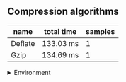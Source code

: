 ## Compression algorithms

|name|total time|samples|
|-|-|-|
|Deflate|133.03 ms|1|
|Gzip|134.69 ms|1|


<details>
<summary>Environment</summary>

* __Machine:__ linux x64 | 4 vCPUs | 7.6GB Mem
* __Run:__ Thu Sep 04 2025 17:35:39 GMT+0000 (Coordinated Universal Time)
* __Node:__ `v24.7.0`
</details>

<!--
{"environment":{"platform":"linux","arch":"x64","cpus":4,"totalMemory":7.597843170166016},"benchmarks":[{"name":"Deflate","samples":1,"totalTime":0.13303078},{"name":"Gzip","samples":1,"totalTime":0.134687371}]}-->
